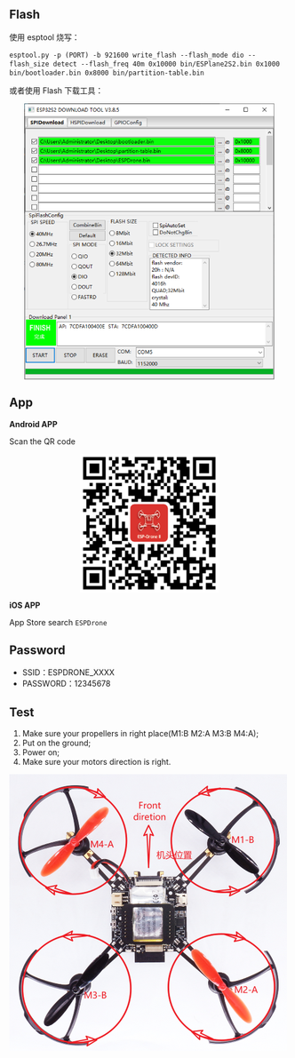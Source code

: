 ## Flash

使用 esptool 烧写：

```
esptool.py -p (PORT) -b 921600 write_flash --flash_mode dio --flash_size detect --flash_freq 40m 0x10000 bin/ESPlane2S2.bin 0x1000 bin/bootloader.bin 0x8000 bin/partition-table.bin
```

或者使用 Flash 下载工具：

<div align="center">
   <img src="_static/download_tool.png" width = "450" alt="android_app_download" align=center />
</div>



## App

**Android APP**

Scan the QR code

<div align="center">
   <img src="_static/android_app_download.png" width = "250" alt="android_app_download" align=center />
</div>

**iOS APP**

App Store search  `ESPDrone`

## Password

* SSID：ESPDRONE_XXXX
* PASSWORD：12345678

## Test

1. Make sure your propellers in right place(M1:B M2:A M3:B M4:A);
2. Put on the ground;
3. Power on;
4. Make sure your motors direction is right.

![espdrone_s2](./_static/espdrone_s2_v1_2_diretion2.png)
